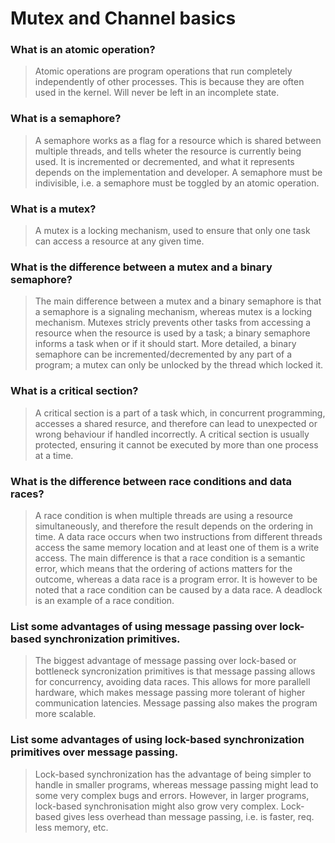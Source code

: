 # Mutex and Channel basics

### What is an atomic operation?
> Atomic operations are program operations that run completely independently of other processes. This is because they are often used in the kernel. Will never be left in an incomplete state.

### What is a semaphore?
> A semaphore works as a flag for a resource which is shared between multiple threads, and tells wheter the resource is currently being used. It is incremented or decremented, and what it represents depends on the implementation and developer. A semaphore must be indivisible, i.e. a semaphore must be toggled by an atomic operation.

### What is a mutex?
> A mutex is a locking mechanism, used to ensure that only one task can access a resource at any given time.

### What is the difference between a mutex and a binary semaphore?
> The main difference between a mutex and a binary semaphore is that a semaphore is a signaling mechanism, whereas mutex is a locking mechanism. Mutexes stricly prevents other tasks from accessing a resource when the resource is used by a task; a binary semaphore informs a task when or if it should start. More detailed, a binary semaphore can be incremented/decremented by any part of a program; a mutex can only be unlocked by the thread which locked it.

### What is a critical section?
> A critical section is a part of a task which, in concurrent programming, accesses a shared resurce, and therefore can lead to unexpected or wrong behaviour if handled incorrectly. A critical section is usually protected, ensuring it cannot be executed by more than one process at a time.

### What is the difference between race conditions and data races?
> A race condition is when multiple threads are using a resource simultaneously, and therefore the result depends on the ordering in time. A data race occurs when two instructions from different threads access the same memory location and at least one of them is a write access. The main difference is that a race condition is a semantic error, which means that the ordering of actions matters for the outcome, whereas a data race is a program error. It is however to be noted that a race condition can be caused by a data race. A deadlock is an example of a race condition.

### List some advantages of using message passing over lock-based synchronization primitives.
> The biggest advantage of message passing over lock-based or bottleneck syncronization primitives is that message passing allows for concurrency, avoiding data races. This allows for more parallell hardware, which makes message passing more tolerant of higher communication latencies. Message passing also makes the program more scalable.

### List some advantages of using lock-based synchronization primitives over message passing.
> Lock-based synchronization has the advantage of being simpler to handle in smaller programs, whereas message passing might lead to some very complex bugs and errors. However, in larger programs, lock-based synchronisation might also grow very complex. Lock-based gives less overhead than message passing, i.e. is faster, req. less memory, etc.
